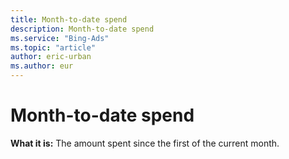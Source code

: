 ```yaml
---
title: Month-to-date spend
description: Month-to-date spend
ms.service: "Bing-Ads"
ms.topic: "article"
author: eric-urban
ms.author: eur
---
```


# Month-to-date spend

**What it is:**    The amount spent since the first of the current month.


